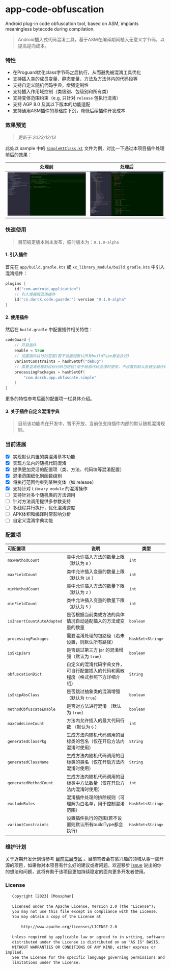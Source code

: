 # app-code-obfuscation
Android plug-in code obfuscation tool, based on ASM, implants meaningless bytecode during compilation.
> Android插入式代码混淆工具，基于ASM在编译期间植入无意义字节码，以提高逆向成本。

### 特性
- 在Proguard优化class字节码之后执行，从而避免被混淆工具优化
- 支持插入类的成员变量、静态变量、方法及方法体内的代码段等
- 支持自定义随机代码字典，增强定制性
- 支持插入作用域控制（类级别、包级别和所有类）
- 支持变体范围约束（e.g, 只针对 `release` 包执行混淆）
- 支持 AGP 8.0 及其以下版本的功能适配
- 支持通用ASM插件的基础库下沉，降低后续插件开发成本

### 效果预览
> *更新于 2023/12/13*

此处以 sample 中的 [`SimpleKtClass.kt`](./app/src/main/java/com/dorck/app/obfuscate/simple/SimpleKtClass.kt) 文件为例，对比一下通过本项目插件处理前后的效果：

| 处理前                                                       | 处理后                                               |
| ------------------------------------------------------------ | ---------------------------------------------------- |
| <img src="./art/app_code_origin.png" alt="origin_preview" style="zoom:107%;" /> | ![obfuscated_preview](./art/app_code_obfuscated.png) |


### 快速使用
> 目前稳定版本尚未发布，临时版本为：`0.1.0-alpha`
#### 1. 引入插件
首先在 `app/build.gradle.kts` 或 `xx_library_module/build.gradle.kts` 中引入混淆插件：

```kotlin
plugins {
    id("com.android.application")
    // 引入增强版混淆插件
    id("cn.dorck.code.guarder") version "0.1.0-alpha"
}
```
#### 2. 使用插件
然后在 `build.gradle` 中配置插件相关特性：
```kotlin
codeGuard {
    // 开启插件
    enable = true
    // 设置插件执行的范围(若不设置则默认所有buildType都会执行)
    variantConstraints = hashSetOf("debug")
    // 需要混淆处理的目标代码包路径(用于局部代码混淆时使用，不设置则默认处理全局代码)
    processingPackages = hashSetOf(
        "com.dorck.app.obfuscate.simple"
    )
}
```
更多的特性参考后面的配置项一栏具体介绍。

#### 3. 关于插件自定义混淆字典
> 目前该功能尚在开发中，暂不开放，当前仅支持插件内部的默认随机混淆规则。

### 当前进展
- [X] 实现默认内置的类混淆基本功能
- [X] 实现方法内的随机代码混淆
- [x] 提供更加灵活的配置项（类、方法、代码块等混淆配置）
- [x] 混淆范围细化到函数级别
- [x] 将执行范围约束到某种变体（如 release）
- [x] 支持针对 `Library module` 的混淆操作
- [ ] 支持针对多个随机类的方法调用
- [ ] 针对方法调用提供多参数支持
- [ ] 多线程并行执行，优化混淆速度
- [ ] APK体积和编译时常影响分析
- [ ] 自定义混淆字典功能

### 配置项

| 可配置项                       | 说明                                       | 类型             |
|:---------------------------|------------------------------------------|----------------|
| `maxMethodCount`           | 类中允许插入方法的数量上限（默认为 `8` ）                    | `int`          |
| `maxFieldCount`            | 类中允许插入变量的数量上限（默认为 `10` ）                   | `int`          |
| `minMethodCount`           | 类中允许插入方法的数量下限（默认为 `2` ）                    | `int`          |
| `minFieldCount`            | 类中允许插入变量的数量下限（默认为 `5` ）                    | `int`          |
| `isInsertCountAutoAdapted` | 是否根据当前类或方法的具体情况自动适配插入的方法或变量的数量           | `boolean`      |
| `processingPackages`       | 需要混淆处理的包路径（若未设置，则默认所有路径）                 | `HashSet<String>` |
| `isSkipJars`               | 是否跳过第三方 jar 的混淆增强（默认为 `true`）            | `boolean`      |
| `obfuscationDict`          | 自定义的混淆代码字典文件，可自行配置插入的代码和离散程度（格式参照下方详细介绍） | `String`       |
| `isSkipAbsClass`           | 是否跳过抽象类的混淆增强（默认为 `true`）                 | `boolean`      |
| `methodObfuscateEnable`    | 是否对方法进行混淆 （默认为 `true`）                   | `boolean`      |
| `maxCodeLineCount`         | 方法内允许插入的最大代码行数 （默认为 `6` ）                  | `int`          |
| `generatedClassPkg`        | 生成方法内随机代码调用的目标类的包名（仅在开启方法内混淆时使用）         | `String`       |
| `generatedClassName`       | 生成方法内随机代码调用的目标类的类名（仅在开启方法内混淆时使用）         | `String`       |
| `generatedMethodCount`     | 生成方法内随机代码调用的目标类中方法数量（仅在开启方法内混淆时使用）       | `int`          |
| `excludeRules`             | 混淆插件处理的排除规则（可理解为白名单，用于控制混淆范围）            | `HashSet<String>` |
| `variantConstraints`       | 设置插件执行的范围(若不设置则默认所有buildType都会执行)        | `HashSet<String>` |

### 维护计划
关于近期开发计划请参考 [目前进展专区](https://github.com/Moosphan/app-code-obfuscation?tab=readme-ov-file#%E5%BD%93%E5%89%8D%E8%BF%9B%E5%B1%95) 。目前笔者会在感兴趣的领域从事一些开源的项目，如果你对本项目有什么好的建议或者问题，欢迎移步 [Issue](https://github.com/Moosphan/app-code-obfuscation/issues) 说出的你的想法和问题，这将有助于该项目更加持续稳定的面向更多开发者使用。 

### License
```
   Copyright [2023] [Moosphan]

   Licensed under the Apache License, Version 2.0 (the "License");
   you may not use this file except in compliance with the License.
   You may obtain a copy of the License at

       http://www.apache.org/licenses/LICENSE-2.0

   Unless required by applicable law or agreed to in writing, software
   distributed under the License is distributed on an "AS IS" BASIS,
   WITHOUT WARRANTIES OR CONDITIONS OF ANY KIND, either express or implied.
   See the License for the specific language governing permissions and
   limitations under the License.
```